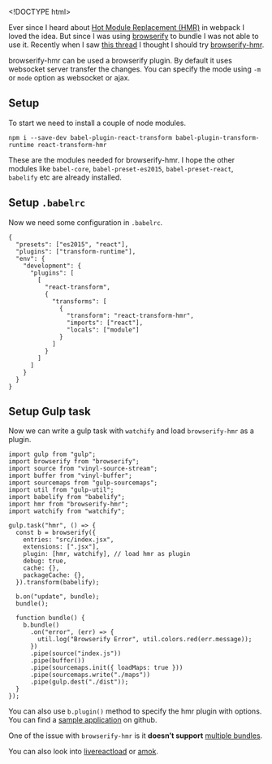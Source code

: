 &lt;!DOCTYPE html&gt;

Ever since I heard about [Hot Module Replacement (HMR)](https://webpack.github.io/docs/hot-module-replacement.html) in webpack I loved the idea. But since I was using [browserify](/2016/01/browserify.html) to bundle I was not able to use it. Recently when I saw [this thread](https://github.com/substack/node-browserify/issues/1143) I thought I should try [browserify-hmr](https://github.com/AgentME/browserify-hmr/).

browserify-hmr can be used a browserify plugin. By default it uses websocket server transfer the changes. You can specify the mode using `-m` or `mode` option as websocket or ajax.

Setup
-----

To start we need to install a couple of node modules.

    npm i --save-dev babel-plugin-react-transform babel-plugin-transform-runtime react-transform-hmr

These are the modules needed for browserify-hmr. I hope the other modules like `babel-core`, `babel-preset-es2015`, `babel-preset-react`, `babelify` etc are already installed.

Setup `.babelrc`
----------------

Now we need some configuration in `.babelrc`.

    {
      "presets": ["es2015", "react"],
      "plugins": ["transform-runtime"],
      "env": {
        "development": {
          "plugins": [
            [
              "react-transform",
              {
                "transforms": [
                  {
                    "transform": "react-transform-hmr",
                    "imports": ["react"],
                    "locals": ["module"]
                  }
                ]
              }
            ]
          ]
        }
      }
    }

Setup Gulp task
---------------

Now we can write a gulp task with `watchify` and load `browserify-hmr` as a plugin.

    import gulp from "gulp";
    import browserify from "browserify";
    import source from "vinyl-source-stream";
    import buffer from "vinyl-buffer";
    import sourcemaps from "gulp-sourcemaps";
    import util from "gulp-util";
    import babelify from "babelify";
    import hmr from "browserify-hmr";
    import watchify from "watchify";

    gulp.task("hmr", () => {
      const b = browserify({
        entries: "src/index.jsx",
        extensions: [".jsx"],
        plugin: [hmr, watchify], // load hmr as plugin
        debug: true,
        cache: {},
        packageCache: {},
      }).transform(babelify);

      b.on("update", bundle);
      bundle();

      function bundle() {
        b.bundle()
          .on("error", (err) => {
            util.log("Browserify Error", util.colors.red(err.message));
          })
          .pipe(source("index.js"))
          .pipe(buffer())
          .pipe(sourcemaps.init({ loadMaps: true }))
          .pipe(sourcemaps.write("./maps"))
          .pipe(gulp.dest("./dist"));
      }
    });

You can also use `b.plugin()` method to specify the hmr plugin with options. You can find a [sample application](https://github.com/revathskumar/browserify-hmr-example) on github.

One of the issue with `browserify-hmr` is it **doesn’t support** [multiple bundles](https://github.com/AgentME/browserify-hmr/issues/12).

You can also look into [livereactload](https://github.com/milankinen/livereactload) or [amok](https://medium.com/@caspervonb/amokify-and-an-interactive-programming-workflow-11f863aca2d0#.yghe07ae7).
